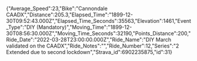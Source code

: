 {"Average_Speed":23,"Bike":"Cannondale CAADX","Distance":205.3,"Elapsed_Time":"1899-12-30T09:52:43.000Z","Elapsed_Time_Seconds":35563,"Elevation":1461,"Event_Type":"DIY (Mandatory)","Moving_Time":"1899-12-30T08:56:30.000Z","Moving_Time_Seconds":32190,"Points_Distance":200,"Ride_Date":"2022-03-28T23:00:00.000Z","Ride_Name":"DIY March validated on the CAADX","Ride_Notes":"","Ride_Number":12,"Series":"2 Extended due to second lockdown","Strava_id":6902235875,"id":31}